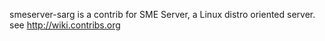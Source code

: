 smeserver-sarg is a contrib for SME Server, a Linux distro oriented server. see http://wiki.contribs.org

